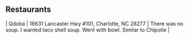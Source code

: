 
## Restaurants

| Qdoba | 16631 Lancaster Hwy #101, Charlotte, NC 28277 | There was no soup. I wanted taco shell soup. Went with bowl. Similar to Chipotle |